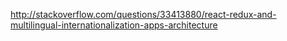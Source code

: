 http://stackoverflow.com/questions/33413880/react-redux-and-multilingual-internationalization-apps-architecture